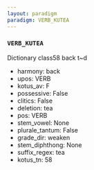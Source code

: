 ```yaml
---
layout: paradigm
paradigm: VERB_KUTEA
---
```

### ` VERB_KUTEA `

Dictionary class58 back t~d
* harmony: back
* upos: VERB
* kotus_av: F
* possessive: False
* clitics: False
* deletion: tea
* pos: VERB
* stem_vowel: None
* plurale_tantum: False
* grade_dir: weaken
* stem_diphthong: None
* suffix_regex: tea
* kotus_tn: 58
